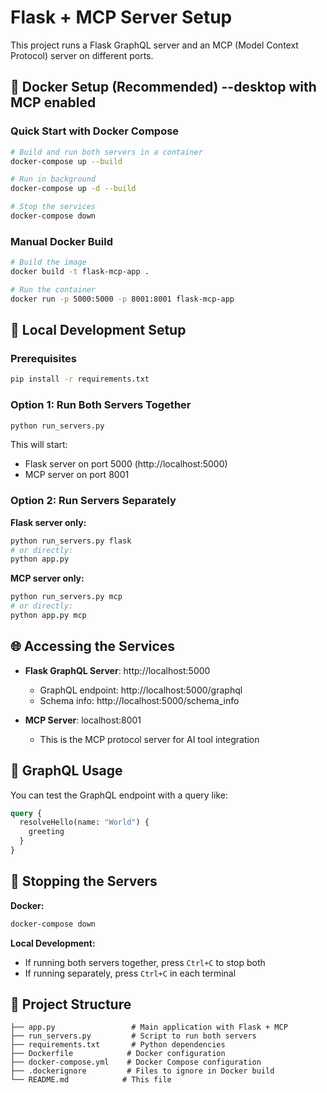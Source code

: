 # Flask + MCP Server Setup

This project runs a Flask GraphQL server and an MCP (Model Context Protocol) server on different ports.

## 🐳 Docker Setup (Recommended) --desktop with MCP enabled

### Quick Start with Docker Compose
```bash
# Build and run both servers in a container
docker-compose up --build

# Run in background
docker-compose up -d --build

# Stop the services
docker-compose down
```

### Manual Docker Build
```bash
# Build the image
docker build -t flask-mcp-app .

# Run the container
docker run -p 5000:5000 -p 8001:8001 flask-mcp-app
```

## 🐍 Local Development Setup

### Prerequisites
```bash
pip install -r requirements.txt
```

### Option 1: Run Both Servers Together
```bash
python run_servers.py
```
This will start:
- Flask server on port 5000 (http://localhost:5000)
- MCP server on port 8001

### Option 2: Run Servers Separately

**Flask server only:**
```bash
python run_servers.py flask
# or directly:
python app.py
```

**MCP server only:**
```bash
python run_servers.py mcp
# or directly:
python app.py mcp
```

## 🌐 Accessing the Services

- **Flask GraphQL Server**: http://localhost:5000
  - GraphQL endpoint: http://localhost:5000/graphql
  - Schema info: http://localhost:5000/schema_info

- **MCP Server**: localhost:8001
  - This is the MCP protocol server for AI tool integration

## 📝 GraphQL Usage

You can test the GraphQL endpoint with a query like:
```graphql
query {
  resolveHello(name: "World") {
    greeting
  }
}
```

## 🛑 Stopping the Servers

**Docker:**
```bash
docker-compose down
```

**Local Development:**
- If running both servers together, press `Ctrl+C` to stop both
- If running separately, press `Ctrl+C` in each terminal

## 📁 Project Structure

```
├── app.py                 # Main application with Flask + MCP
├── run_servers.py         # Script to run both servers
├── requirements.txt       # Python dependencies
├── Dockerfile            # Docker configuration
├── docker-compose.yml    # Docker Compose configuration
├── .dockerignore         # Files to ignore in Docker build
└── README.md            # This file
```
